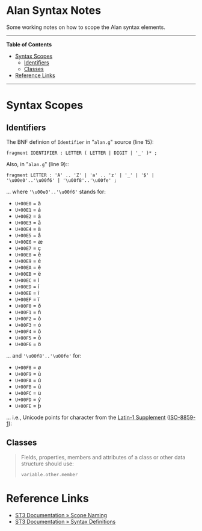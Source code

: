 # Alan Syntax Notes

Some working notes on how to scope the Alan syntax elements.


-----

**Table of Contents**

<!-- MarkdownTOC autolink="true" bracket="round" autoanchor="false" lowercase="only_ascii" uri_encoding="true" levels="1,2,3" -->

- [Syntax Scopes](#syntax-scopes)
    - [Identifiers](#identifiers)
    - [Classes](#classes)
- [Reference Links](#reference-links)

<!-- /MarkdownTOC -->

-----

# Syntax Scopes

## Identifiers

The BNF definion of `Identifier` in "`alan.g`" source (line 15):

```bnf
fragment IDENTIFIER : LETTER ( LETTER | DIGIT | '_' )* ;

```

Also, in "`alan.g`" (line 9)::

```bnf
fragment LETTER : 'A' .. 'Z' | 'a' .. 'z' | '_' | '$' | '\u00e0'..'\u00f6' | '\u00f8'..'\u00fe' ;
```

... where `'\u00e0'..'\u00f6'` stands for:

- `U+00E0` = à
- `U+00E1` = á
- `U+00E2` = â
- `U+00E3` = ã
- `U+00E4` = ä
- `U+00E5` = å
- `U+00E6` = æ
- `U+00E7` = ç
- `U+00E8` = è
- `U+00E9` = é
- `U+00EA` = ê
- `U+00EB` = ë
- `U+00EC` = ì
- `U+00ED` = í
- `U+00EE` = î
- `U+00EF` = ï
- `U+00F0` = ð
- `U+00F1` = ñ
- `U+00F2` = ò
- `U+00F3` = ó
- `U+00F4` = ô
- `U+00F5` = õ
- `U+00F6` = ö

... and `'\u00f8'..'\u00fe'` for:

- `U+00F8` = ø
- `U+00F9` = ù
- `U+00FA` = ú
- `U+00FB` = û
- `U+00FC` = ü
- `U+00FD` = ý
- `U+00FE` = þ

... i.e., Unicode points for character from the [Latin-1 Supplement] ([ISO-8859-1]):

[Latin-1 Supplement]: http://jrgraphix.net/r/Unicode/00A0-00FF
[ISO-8859-1]: https://en.wikipedia.org/wiki/ISO/IEC_8859-1

## Classes

> Fields, properties, members and attributes of a class or other data structure should use:
> 
>     variable.other.member

# Reference Links

- [ST3 Documentation » Scope Naming]
- [ST3 Documentation » Syntax Definitions]


[ST3 Documentation » Scope Naming]: https://www.sublimetext.com/docs/3/scope_naming.html
[ST3 Documentation » Syntax Definitions]: https://www.sublimetext.com/docs/3/syntax.htm